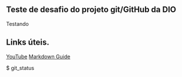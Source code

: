 ## Teste de desafio do projeto git/GitHub da DIO
Testando

## Links úteis.
[YouTube](https://m.youtube.com/)
[Markdown Guide](https://www.markdownguide.org/basic-syntax/)

$ git_status
